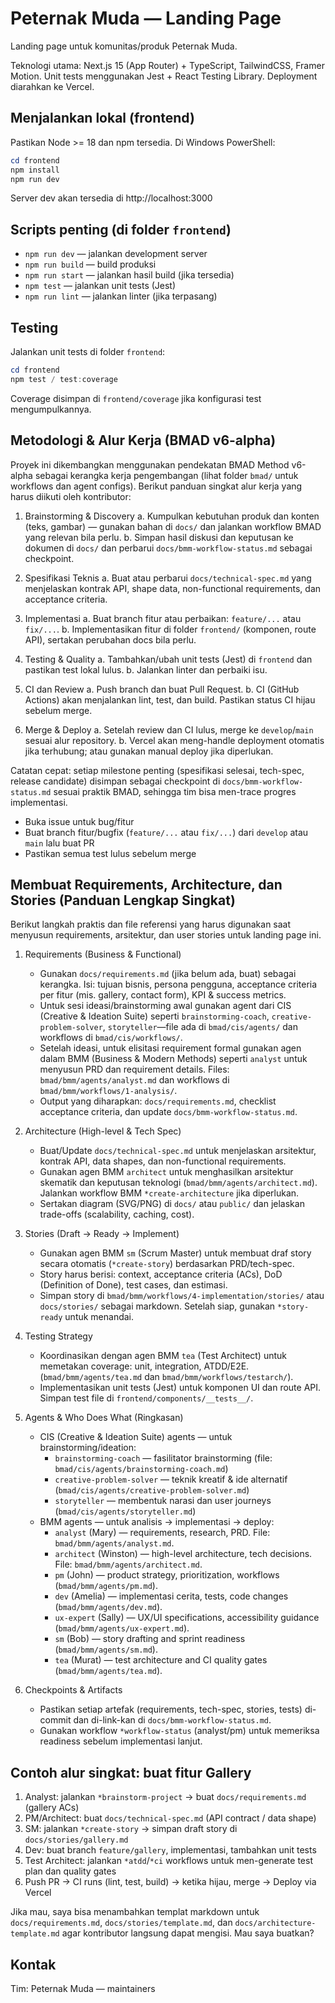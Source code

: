 # Peternak Muda — Landing Page

Landing page untuk komunitas/produk Peternak Muda.

Teknologi utama: Next.js 15 (App Router) + TypeScript, TailwindCSS, Framer Motion. Unit tests menggunakan Jest + React Testing Library. Deployment diarahkan ke Vercel.

## Menjalankan lokal (frontend)

Pastikan Node >= 18 dan npm tersedia. Di Windows PowerShell:

```powershell
cd frontend
npm install
npm run dev
```

Server dev akan tersedia di http://localhost:3000

## Scripts penting (di folder `frontend`)

- `npm run dev` — jalankan development server
- `npm run build` — build produksi
- `npm run start` — jalankan hasil build (jika tersedia)
- `npm test` — jalankan unit tests (Jest)
- `npm run lint` — jalankan linter (jika terpasang)

## Testing

Jalankan unit tests di folder `frontend`:

```powershell
cd frontend
npm test / test:coverage
```

Coverage disimpan di `frontend/coverage` jika konfigurasi test mengumpulkannya.

## Metodologi & Alur Kerja (BMAD v6-alpha)

Proyek ini dikembangkan menggunakan pendekatan BMAD Method v6-alpha sebagai kerangka kerja pengembangan (lihat folder `bmad/` untuk workflows dan agent configs). Berikut panduan singkat alur kerja yang harus diikuti oleh kontributor:

1. Brainstorming & Discovery
	a. Kumpulkan kebutuhan produk dan konten (teks, gambar) — gunakan bahan di `docs/` dan jalankan workflow BMAD yang relevan bila perlu.
	b. Simpan hasil diskusi dan keputusan ke dokumen di `docs/` dan perbarui `docs/bmm-workflow-status.md` sebagai checkpoint.

2. Spesifikasi Teknis
	a. Buat atau perbarui `docs/technical-spec.md` yang menjelaskan kontrak API, shape data, non-functional requirements, dan acceptance criteria.

3. Implementasi
	a. Buat branch fitur atau perbaikan: `feature/...` atau `fix/...`.
	b. Implementasikan fitur di folder `frontend/` (komponen, route API), sertakan perubahan docs bila perlu.

4. Testing & Quality
	a. Tambahkan/ubah unit tests (Jest) di `frontend` dan pastikan test lokal lulus.
	b. Jalankan linter dan perbaiki isu.

5. CI dan Review
	a. Push branch dan buat Pull Request.
	b. CI (GitHub Actions) akan menjalankan lint, test, dan build. Pastikan status CI hijau sebelum merge.

6. Merge & Deploy
	a. Setelah review dan CI lulus, merge ke `develop`/`main` sesuai alur repository.
	b. Vercel akan meng-handle deployment otomatis jika terhubung; atau gunakan manual deploy jika diperlukan.

Catatan cepat: setiap milestone penting (spesifikasi selesai, tech-spec, release candidate) disimpan sebagai checkpoint di `docs/bmm-workflow-status.md` sesuai praktik BMAD, sehingga tim bisa men-trace progres implementasi.


- Buka issue untuk bug/fitur
- Buat branch fitur/bugfix (`feature/...` atau `fix/...`) dari `develop` atau `main` lalu buat PR
- Pastikan semua test lulus sebelum merge

## Membuat Requirements, Architecture, dan Stories (Panduan Lengkap Singkat)

Berikut langkah praktis dan file referensi yang harus digunakan saat menyusun requirements, arsitektur, dan user stories untuk landing page ini.

1) Requirements (Business & Functional)
	- Gunakan `docs/requirements.md` (jika belum ada, buat) sebagai kerangka. Isi: tujuan bisnis, persona pengguna, acceptance criteria per fitur (mis. gallery, contact form), KPI & success metrics.
	- Untuk sesi ideasi/brainstorming awal gunakan agent dari CIS (Creative & Ideation Suite) seperti `brainstorming-coach`, `creative-problem-solver`, `storyteller`—file ada di `bmad/cis/agents/` dan workflows di `bmad/cis/workflows/`.
	- Setelah ideasi, untuk elisitasi requirement formal gunakan agen dalam BMM (Business & Modern Methods) seperti `analyst` untuk menyusun PRD dan requirement details. Files: `bmad/bmm/agents/analyst.md` dan workflows di `bmad/bmm/workflows/1-analysis/`.
	- Output yang diharapkan: `docs/requirements.md`, checklist acceptance criteria, dan update `docs/bmm-workflow-status.md`.

2) Architecture (High-level & Tech Spec)
	- Buat/Update `docs/technical-spec.md` untuk menjelaskan arsitektur, kontrak API, data shapes, dan non-functional requirements.
	- Gunakan agen BMM `architect` untuk menghasilkan arsitektur skematik dan keputusan teknologi (`bmad/bmm/agents/architect.md`). Jalankan workflow BMM `*create-architecture` jika diperlukan.
	- Sertakan diagram (SVG/PNG) di `docs/` atau `public/` dan jelaskan trade-offs (scalability, caching, cost).

3) Stories (Draft → Ready → Implement)
	- Gunakan agen BMM `sm` (Scrum Master) untuk membuat draf story secara otomatis (`*create-story`) berdasarkan PRD/tech-spec.
	- Story harus berisi: context, acceptance criteria (ACs), DoD (Definition of Done), test cases, dan estimasi.
	- Simpan story di `bmad/bmm/workflows/4-implementation/stories/` atau `docs/stories/` sebagai markdown. Setelah siap, gunakan `*story-ready` untuk menandai.

4) Testing Strategy
	- Koordinasikan dengan agen BMM `tea` (Test Architect) untuk memetakan coverage: unit, integration, ATDD/E2E. (`bmad/bmm/agents/tea.md` dan `bmad/bmm/workflows/testarch/`).
	- Implementasikan unit tests (Jest) untuk komponen UI dan route API. Simpan test file di `frontend/components/__tests__/`.

5) Agents & Who Does What (Ringkasan)
	 - CIS (Creative & Ideation Suite) agents — untuk brainstorming/ideation:
		 - `brainstorming-coach` — fasilitator brainstorming (file: `bmad/cis/agents/brainstorming-coach.md`)
		 - `creative-problem-solver` — teknik kreatif & ide alternatif (`bmad/cis/agents/creative-problem-solver.md`)
		 - `storyteller` — membentuk narasi dan user journeys (`bmad/cis/agents/storyteller.md`)
	 - BMM agents — untuk analisis → implementasi → deploy:
		 - `analyst` (Mary) — requirements, research, PRD. File: `bmad/bmm/agents/analyst.md`.
		 - `architect` (Winston) — high-level architecture, tech decisions. File: `bmad/bmm/agents/architect.md`.
		 - `pm` (John) — product strategy, prioritization, workflows (`bmad/bmm/agents/pm.md`).
		 - `dev` (Amelia) — implementasi cerita, tests, code changes (`bmad/bmm/agents/dev.md`).
		 - `ux-expert` (Sally) — UX/UI specifications, accessibility guidance (`bmad/bmm/agents/ux-expert.md`).
		 - `sm` (Bob) — story drafting and sprint readiness (`bmad/bmm/agents/sm.md`).
		 - `tea` (Murat) — test architecture and CI quality gates (`bmad/bmm/agents/tea.md`).

6) Checkpoints & Artifacts
	- Pastikan setiap artefak (requirements, tech-spec, stories, tests) di-commit dan di-link-kan di `docs/bmm-workflow-status.md`.
	- Gunakan workflow `*workflow-status` (analyst/pm) untuk memeriksa readiness sebelum implementasi lanjut.

## Contoh alur singkat: buat fitur Gallery
1. Analyst: jalankan `*brainstorm-project` → buat `docs/requirements.md` (gallery ACs)
2. PM/Architect: buat `docs/technical-spec.md` (API contract / data shape)
3. SM: jalankan `*create-story` → simpan draft story di `docs/stories/gallery.md`
4. Dev: buat branch `feature/gallery`, implementasi, tambahkan unit tests
5. Test Architect: jalankan `*atdd`/`*ci` workflows untuk men-generate test plan dan quality gates
6. Push PR → CI runs (lint, test, build) → ketika hijau, merge → Deploy via Vercel

Jika mau, saya bisa menambahkan templat markdown untuk `docs/requirements.md`, `docs/stories/template.md`, dan `docs/architecture-template.md` agar kontributor langsung dapat mengisi. Mau saya buatkan? 


## Kontak

Tim: Peternak Muda — maintainers